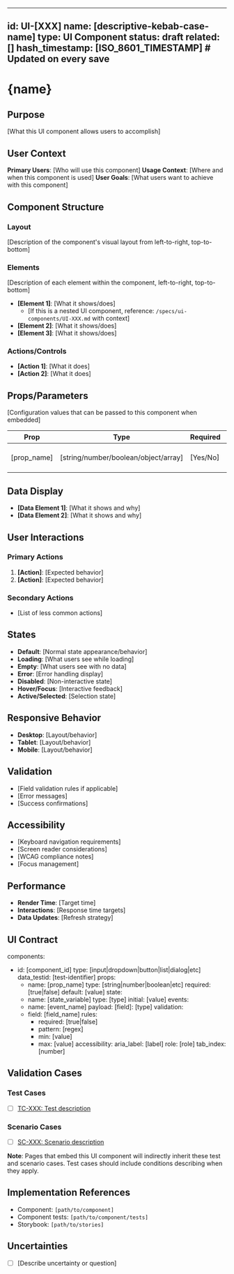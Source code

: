 <!--
Template Metadata (used by type registry generator)
type: UI Component
id_prefix: UI
name_guidelines: "Reusable UI element"
name_examples: ["button", "input_field", "dropdown", "modal"]
file_extension: md

Validation rules: see .specify/schemas/template-schema.json
-->
<!-- See components/spec-header.md for header format -->
---
id: UI-[XXX]
name: [descriptive-kebab-case-name]
type: UI Component
status: draft
related: []
hash_timestamp: [ISO_8601_TIMESTAMP]  # Updated on every save
---

# {name}

## Purpose
[What this UI component allows users to accomplish]

## User Context
**Primary Users**: [Who will use this component]
**Usage Context**: [Where and when this component is used]
**User Goals**: [What users want to achieve with this component]

<!-- See components/spec-ui-structure.md for structure format -->
## Component Structure

### Layout
[Description of the component's visual layout from left-to-right, top-to-bottom]

### Elements
[Description of each element within the component, left-to-right, top-to-bottom]
- **[Element 1]**: [What it shows/does]
  - [If this is a nested UI component, reference: `/specs/ui-components/UI-XXX.md` with context]
- **[Element 2]**: [What it shows/does]
- **[Element 3]**: [What it shows/does]

### Actions/Controls
- **[Action 1]**: [What it does]
- **[Action 2]**: [What it does]

## Props/Parameters
[Configuration values that can be passed to this component when embedded]

| Prop | Type | Required | Default | Description |
|------|------|----------|---------|-------------|
| [prop_name] | [string/number/boolean/object/array] | [Yes/No] | [default_value] | [What this prop controls] |

## Data Display
- **[Data Element 1]**: [What it shows and why]
- **[Data Element 2]**: [What it shows and why]

## User Interactions

### Primary Actions
1. **[Action]**: [Expected behavior]
2. **[Action]**: [Expected behavior]

### Secondary Actions
- [List of less common actions]

## States
- **Default**: [Normal state appearance/behavior]
- **Loading**: [What users see while loading]
- **Empty**: [What users see with no data]
- **Error**: [Error handling display]
- **Disabled**: [Non-interactive state]
- **Hover/Focus**: [Interactive feedback]
- **Active/Selected**: [Selection state]

## Responsive Behavior
- **Desktop**: [Layout/behavior]
- **Tablet**: [Layout/behavior]
- **Mobile**: [Layout/behavior]

## Validation
- [Field validation rules if applicable]
- [Error messages]
- [Success confirmations]

## Accessibility
- [Keyboard navigation requirements]
- [Screen reader considerations]
- [WCAG compliance notes]
- [Focus management]

## Performance
- **Render Time**: [Target time]
- **Interactions**: [Response time targets]
- **Data Updates**: [Refresh strategy]

## UI Contract
components:
  - id: [component_id]
    type: [input|dropdown|button|list|dialog|etc]
    data_testid: [test-identifier]
    props:
      - name: [prop_name]
        type: [string|number|boolean|etc]
        required: [true|false]
        default: [value]
    state:
      - name: [state_variable]
        type: [type]
        initial: [value]
    events:
      - name: [event_name]
        payload:
          [field]: [type]
    validation:
      - field: [field_name]
        rules:
          - required: [true|false]
          - pattern: [regex]
          - min: [value]
          - max: [value]
    accessibility:
      aria_label: [label]
      role: [role]
      tab_index: [number]

<!-- See components/spec-validation-cases.md for validation case format -->
## Validation Cases

### Test Cases
- [ ] [TC-XXX: Test description](/specs/test-cases/TC-XXX.yaml)

### Scenario Cases
- [ ] [SC-XXX: Scenario description](/specs/scenario-cases/SC-XXX.yaml)

**Note**: Pages that embed this UI component will indirectly inherit these test and scenario cases. Test cases should include conditions describing when they apply.

<!-- See components/spec-implementation-refs.md for implementation reference format -->
## Implementation References

- Component: `[path/to/component]`
- Component tests: `[path/to/component/tests]`
- Storybook: `[path/to/stories]`

<!-- See components/spec-uncertainties.md for uncertainties format -->
## Uncertainties

- [ ] [Describe uncertainty or question]